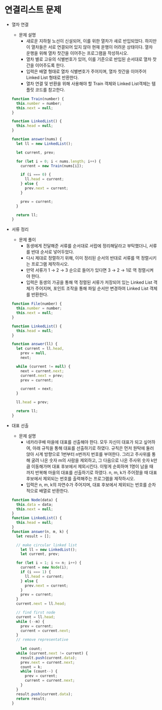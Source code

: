 # 연결리스트 문제

- 열차 연결
    - 문제 설명
        - 새로운 지하철 노선이 신설되어, 이를 위한 열차가 새로 반입되었다. 하지만 이 열차들은 서로 연결되어 있지 않아 현재 운행이 어려운 상태이다. 열차 운행을 위해 열차 찻간을 이어주는 프로그램을 작성하시오.
        - 열차 별로 고유의 식별번호가 있어, 이를 기준으로 반입된 순서대로 열차 찻간을 이어주도록 한다.
        - 입력은 배열 형태로 열차 식별변호가 주어지며, 열차 찻간을 이어주어 Linked List 형태로 반환한다.
        - 열차 연결 및 반환을 위해 사용해야 할 Train 객체와 Linked List객체는 템플릿 코드를 참고한다.
    
    ```jsx
    function Train(number) {
      this.number = number;
      this.next = null;
    }
    
    function LinkedList() {
      this.head = null;
    }
    
    function answer(nums) {
      let ll = new LinkedList();
    
      let current, prev;
    
      for (let i = 0; i < nums.length; i++) {
        current = new Train(nums[i]);
    
        if (i === 0) {
          ll.head = current;
        } else {
          prev.next = current;
        }
    
        prev = current;
      }
    
      return ll;
    }
    ```
    

- 서류 정리
    - 문제 풀이
        - 동생에게 전달해준 서류를 순서대로 서랍에 정리해달라고 부탁했더니, 서류를 반대 순서로 넣어두었다.
        - 다시 제대로 정렬하기 위해, 이미 정리된 순서의 반대로 서류를 역 정렬시키는 프로그램 제작하시오.
        - 만약 서류가 1 → 2 → 3 순으로 들어가 있다면 3 → 2 → 1로 역 정렬시켜야 한다.
        - 입력은 동생의 가공을 통해 역 정렬된 서류가 저장되어 있는 Linked List 객체가 주어지며, 포인트 조작을 통해 파일 순서만 변경하여 Linked List 객체를 반환한다.
    
    ```jsx
    function File(number) {
      this.number = number;
      this.next = null;
    }
    
    function LinkedList() {
      this.head = null;
    }
    
    function answer(ll) {
      let current = ll.head,
        prev = null,
        next;
    
      while (current != null) {
        next = current.next;
        current.next = prev;
        prev = current;
    
        current = next;
      }
    
      ll.head = prev;
    
      return ll;
    }
    ```
    
- 대표 선출
    - 문제 설명
        - 네카라쿠배 마을에 대표를 선출해야 한다. 모두 자신이 대표가 되고 싶어하여, 아래 규칙을 통해 대표를 선출하기로 하였다. 규칙은 먼저 원탁에 둘러 앉아 시계 방향으로 1번부터 n번까지 번호를 부여한다. 그리고 주사위를 통해 굴려 나온 숫자 m의 사람을 제외하고, 그 다음으로 나온 주사위 숫자 k만큼 이동해가며 대표 후보에서 제외시킨다. 이렇게 순회하며 1명이 남을 때 까지 반복해 마을의 대표를 선출하기로 하였다. n, m, k가 주어졌을 때 대표 후보에서 제외되는 번호를 출력해주는 프로그램을 제작하시오.
        - 입력은 n, m, k의 자연수가 주어지며, 대표 후보에서 제외되는 번호를 순차적으로 배열로 반환한다.
    
    ```jsx
    function Node(data) {
      this.data = data;
      this.next = null;
    }
    function LinkedList() {
      this.head = null;
    }
    function answer(n, m, k) {
      let result = [];
    
      // make circular linked list 
    	let ll = new LinkedList(); 
    	let current, prev;
    
      for (let i = 1; i <= n; i++) {
        current = new Node(i);
        if (i === 1) {
          ll.head = current;
        } else {
          prev.next = current;
        }
        prev = current;
      }
      current.next = ll.head;
    
      // find first node
      current = ll.head;
      while (--m) {
        prev = current;
        current = current.next;
      }
      // remove representative 
    	
    	let count;
      while (current.next != current) {
        result.push(current.data);
        prev.next = current.next;
        count = k;
        while (count--) {
          prev = current;
          current = current.next;
        }
      }
      result.push(current.data);
      return result;
    }
    ```

